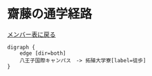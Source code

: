 # 齋藤の通学経路

[メンバー表に戻る](member.md#メンバー表)

```graphviz
digraph {
    edge [dir=both]
    八王子国際キャンパス　-> 拓殖大学寮[label=徒歩]
}
```
